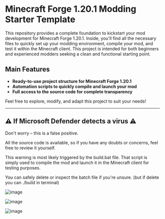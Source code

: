 # Minecraft Forge 1.20.1 Modding Starter Template

This repository provides a complete foundation to kickstart your mod development for Minecraft Forge 1.20.1. Inside, you'll find all the necessary files to quickly set up your modding environment, compile your mod, and test it within the Minecraft client. This project is intended for both beginners and experienced modders seeking a clean and functional starting point.

## Main Features

- **Ready-to-use project structure for Minecraft Forge 1.20.1**
- **Automation scripts to quickly compile and launch your mod**
- **Full access to the source code for complete transparency**

Feel free to explore, modify, and adapt this project to suit your needs!

---

## ⚠️ If Microsoft Defender detects a virus ⚠️
Don't worry – this is a false positive.

All the source code is available, so if you have any doubts or concerns, feel free to review it yourself.

This warning is most likely triggered by the build.bat file.
That script is simply used to compile the mod and launch it in the Minecraft client for testing purposes.

You can safely delete or inspect the batch file if you're unsure.
(but if delete you can ./build in terminal)

![image](https://github.com/user-attachments/assets/e9fa2b86-4964-4b96-a7e9-54ec88ec7a8a)


![image](https://github.com/user-attachments/assets/a50fe647-4079-4adb-94ee-aa714945f61c)


![image](https://github.com/user-attachments/assets/0e0ade42-8e6d-49d3-9872-bed38087a1a6)
